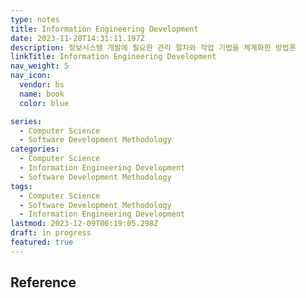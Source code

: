 ```yaml
---
type: notes
title: Information Engineering Development
date: 2023-11-28T14:31:11.197Z
description: 정보시스템 개발에 필요한 관리 절차와 작업 기법을 체계화한 방법론
linkTitle: Information Engineering Development
nav_weight: 5
nav_icon:
  vendor: bs
  name: book
  color: blue

series:
  - Computer Science
  - Software Development Methodology
categories:
  - Computer Science
  - Information Engineering Development
  - Software Development Methodology
tags:
  - Computer Science
  - Software Development Methodology
  - Information Engineering Development
lastmod: 2023-12-09T06:19:05.298Z
draft: in progress
featured: true
---
```


## Reference
